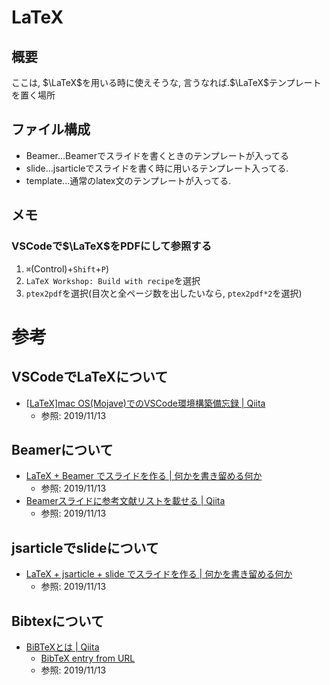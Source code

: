 # LaTeX
## 概要
ここは, $\LaTeX$を用いる時に使えそうな, 言うなれば.$\LaTeX$テンプレートを置く場所

## ファイル構成
- Beamer...Beamerでスライドを書くときのテンプレートが入ってる
- slide...jsarticleでスライドを書く時に用いるテンプレート入ってる.
- template...通常のlatex文のテンプレートが入ってる.

## メモ
### VSCodeで$\LaTeX$をPDFにして参照する
1. `⌘`(Control)+`Shift`+`P`)
2. `LaTeX Workshop: Build with recipe`を選択
3. `ptex2pdf`を選択(目次と全ページ数を出したいなら, `ptex2pdf*2`を選択)

# 参考
## VSCodeでLaTeXについて
- [[LaTeX]mac OS(Mojave)でのVSCode環境構築備忘録 | Qiita](https://qiita.com/uoyuki/items/c172235a0caf2f637ea4)
  - 参照: 2019/11/13

## Beamerについて
- [LaTeX + Beamer でスライドを作る | 何かを書き留める何か](https://xaro.hatenablog.jp/entry/2013/09/18/020615)
  - 参照: 2019/11/13
- [Beamerスライドに参考文献リストを載せる | Qiita](https://qiita.com/birdwatcher/items/0dd3fe2e8ff5685cc3f7)
  - 参照: 2019/11/13

## jsarticleでslideについて
- [LaTeX + jsarticle + slide でスライドを作る | 何かを書き留める何か](https://xaro.hatenablog.jp/entry/2013/09/26/004920)
  - 参照: 2019/11/13
  
## Bibtexについて
- [BiBTeXとは | Qiita](https://qiita.com/SUZUKI_Masaya/items/14f9727845e020f8e7e9)
  - [BibTeX entry from URL](https://chrome.google.com/webstore/detail/bibtex-entry-from-url/mgpmgkhhbjgkpnanlmlhibjfgpdpgjec)
  - 参照: 2019/11/13